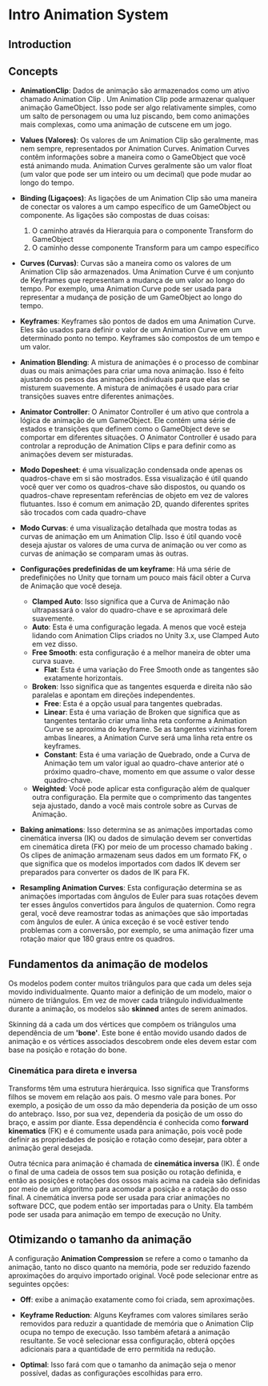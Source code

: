 # Intro Animation System

## Introduction

## Concepts

- **AnimationClip**: Dados de animação são armazenados como um ativo chamado Animation Clip . Um Animation Clip pode armazenar qualquer animação GameObject. Isso pode ser algo relativamente simples, como um salto de personagem ou uma luz piscando, bem como animações mais complexas, como uma animação de cutscene em um jogo.

- **Values (Valores)**: Os valores de um Animation Clip são geralmente, mas nem sempre, representados por Animation Curves. Animation Curves contêm informações sobre a maneira como o GameObject que você está animando muda. Animation Curves geralmente são um valor float (um valor que pode ser um inteiro ou um decimal) que pode mudar ao longo do tempo.

- **Binding (Ligaçoes)**: As ligações de um Animation Clip são uma maneira de conectar os valores a um campo específico de um GameObject ou componente. As ligações são compostas de duas coisas:
  
  1. O caminho através da Hierarquia para o componente Transform do GameObject
  2. O caminho desse componente Transform para um campo específico

- **Curves (Curvas)**: Curvas são a maneira como os valores de um Animation Clip são armazenados. Uma Animation Curve é um conjunto de Keyframes que representam a mudança de um valor ao longo do tempo. Por exemplo, uma Animation Curve pode ser usada para representar a mudança de posição de um GameObject ao longo do tempo.

- **Keyframes**: Keyframes são pontos de dados em uma Animation Curve. Eles são usados para definir o valor de um Animation Curve em um determinado ponto no tempo. Keyframes são compostos de um tempo e um valor.

- **Animation Blending**: A mistura de animações é o processo de combinar duas ou mais animações para criar uma nova animação. Isso é feito ajustando os pesos das animações individuais para que elas se misturem suavemente. A mistura de animações é usado para criar transições suaves entre diferentes animações.

- **Animator Controller**: O Animator Controller é um ativo que controla a lógica de animação de um GameObject. Ele contém uma série de estados e transições que definem como o GameObject deve se comportar em diferentes situações. O Animator Controller é usado para controlar a reprodução de Animation Clips e para definir como as animações devem ser misturadas.

- **Modo Dopesheet**: é uma visualização condensada onde apenas os quadros-chave em si são mostrados. Essa visualização é útil quando você quer ver como os quadros-chave são dispostos, ou quando os quadros-chave representam referências de objeto em vez de valores flutuantes. Isso é comum em animação 2D, quando diferentes sprites são trocados com cada quadro-chave

- **Modo Curvas**: é uma visualização detalhada que mostra todas as curvas de animação em um Animation Clip. Isso é útil quando você deseja ajustar os valores de uma curva de animação ou ver como as curvas de animação se comparam umas às outras.

- **Configurações predefinidas de um keyframe**: Há uma série de predefinições no Unity que tornam um pouco mais fácil obter a Curva de Animação que você deseja.
  - **Clamped Auto**: Isso significa que a Curva de Animação não ultrapassará o valor do quadro-chave e se aproximará dele suavemente.
  - **Auto**:  Esta é uma configuração legada. A menos que você esteja lidando com Animation Clips criados no Unity 3.x, use Clamped Auto em vez disso.
  - **Free Smooth**: esta configuração é a melhor maneira de obter uma curva suave.
    - **Flat**: Esta é uma variação do Free Smooth onde as tangentes são exatamente horizontais.
  - **Broken**: Isso significa que as tangentes esquerda e direita não são paralelas e apontam em direções independentes.
    - **Free**: Esta é a opção usual para tangentes quebradas.
    - **Linear**: Esta é uma variação de Broken que significa que as tangentes tentarão criar uma linha reta conforme a Animation Curve se aproxima do keyframe. Se as tangentes vizinhas forem ambas lineares, a Animation Curve será uma linha reta entre os keyframes.
    - **Constant**: Esta é uma variação de Quebrado, onde a Curva de Animação tem um valor igual ao quadro-chave anterior até o próximo quadro-chave, momento em que assume o valor desse quadro-chave.
  - **Weighted**: Você pode aplicar esta configuração além de qualquer outra configuração. Ela permite que o comprimento das tangentes seja ajustado, dando a você mais controle sobre as Curvas de Animação.

- **Baking animations**:  Isso determina se as animações importadas como cinemática inversa (IK) ou dados de simulação devem ser convertidas em cinemática direta (FK) por meio de um processo chamado baking .
Os clipes de animação armazenam seus dados em um formato FK, o que significa que os modelos importados com dados IK devem ser preparados para converter os dados de IK para FK.

- **Resampling Animation Curves**: Esta configuração determina se as animações importadas com ângulos de Euler para suas rotações devem ter esses ângulos convertidos para ângulos de quaternion.
Como regra geral, você deve reamostrar todas as animações que são importadas com ângulos de euler. A única exceção é se você estiver tendo problemas com a conversão, por exemplo, se uma animação fizer uma rotação maior que 180 graus entre os quadros.  

## Fundamentos da animação de modelos

Os modelos podem conter muitos triângulos para que cada um deles seja movido individualmente. Quanto maior a definição de um modelo, maior o número de triângulos. Em vez de mover cada triângulo individualmente durante a animação, os modelos são **skinned** antes de serem animados.

Skinning dá a cada um dos vértices que compõem os triângulos uma dependência de um **'bone'**. Este bone é então movido usando dados de animação e os vértices associados descobrem onde eles devem estar com base na posição e rotação do bone.

### Cinemática para direta e inversa

Transforms têm uma estrutura hierárquica. Isso significa que Transforms filhos se movem em relação aos pais. O mesmo vale para bones.
Por exemplo, a posição de um osso da mão dependeria da posição de um osso do antebraço. Isso, por sua vez, dependeria da posição de um osso do braço, e assim por diante.
Essa dependência é conhecida como **forward kinematics** (FK) e é comumente usada para animação, pois você pode definir as propriedades de posição e rotação como desejar, para obter a animação geral desejada.

Outra técnica para animação é chamada de **cinemática inversa** (IK). É onde o final de uma cadeia de ossos tem sua posição ou rotação definida, e então as posições e rotações dos ossos mais acima na cadeia são definidas por meio de um algoritmo para acomodar a posição e a rotação do osso final.
A cinemática inversa pode ser usada para criar animações no software DCC, que podem então ser importadas para o Unity. Ela também pode ser usada para animação em tempo de execução no Unity.

## Otimizando o tamanho da animação

A configuração **Animation Compression** se refere a como o tamanho da animação, tanto no disco quanto na memória, pode ser reduzido fazendo aproximações do arquivo importado original. Você pode selecionar entre as seguintes opções:

- **Off**: exibe a animação exatamente como foi criada, sem aproximações.

- **Keyframe Reduction**: Alguns Keyframes com valores similares serão removidos para reduzir a quantidade de memória que o Animation Clip ocupa no tempo de execução. Isso também afetará a animação resultante. Se você selecionar essa configuração, obterá opções adicionais para a quantidade de erro permitida na redução.

- **Optimal**: Isso fará com que o tamanho da animação seja o menor possível, dadas as configurações escolhidas para erro.
